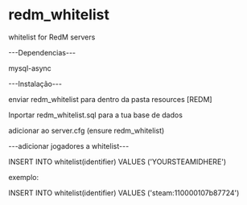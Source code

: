 # redm_whitelist
whitelist for RedM servers

---Dependencias---

mysql-async

---Instalação---

enviar redm_whitelist para dentro da pasta resources [REDM]

Inportar redm_whitelist.sql para a tua base de dados

adicionar ao server.cfg (ensure redm_whitelist)

---adicionar jogadores a whitelist---

INSERT INTO whitelist(identifier) VALUES ('YOURSTEAMIDHERE')

exemplo: 

INSERT INTO whitelist(identifier) VALUES ('steam:110000107b87724')

